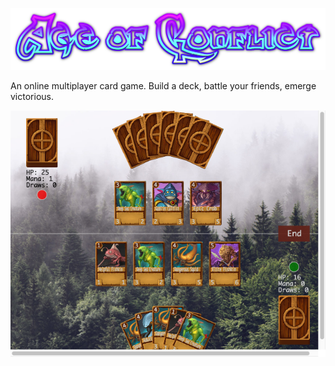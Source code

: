 ![logo](./public/assets/img/logo.png)

An online multiplayer card game. Build a deck, battle your friends, emerge victorious.

![arenapicture](./public/assets/img/screenshot.png)